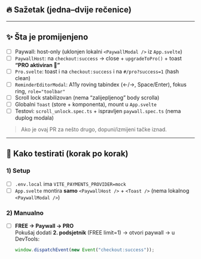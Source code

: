 ## 🔥 Sažetak (jedna–dvije rečenice)

<!-- Ukratko: šta ovaj PR radi i zašto. Npr: "Konsolidovan paywall na PaywallHost, dodan PRO toast, A11y roving tabindex za dane, e2e test scroll-unlock." -->

---

## ✨ Šta je promijenjeno

- [ ] Paywall: host-only (uklonjen lokalni `<PaywallModal />` iz `App.svelte`)
- [ ] `PaywallHost`: na `checkout:success` → close + `upgradeToPro()` + toast **“PRO aktiviran 🎉”**
- [ ] `Pro.svelte`: toast i na `checkout:success` i na `#/pro?success=1` (hash clean)
- [ ] `ReminderEditorModal`: A11y roving tabindex (←/→, Space/Enter), fokus ring, `role="toolbar"`
- [ ] Scroll lock stabilizovan (nema “zalijepljenog” body scrolla)
- [ ] Globalni `Toast` (store + komponenta), mount u `App.svelte`
- [ ] Testovi: `scroll_unlock.spec.ts` + ispravljen `paywall.spec.ts` (nema duplog modala)

> Ako je ovaj PR za nešto drugo, dopuni/izmijeni tačke iznad.

---

## 🧪 Kako testirati (korak po korak)

### 1) Setup

- [ ] `.env.local` ima `VITE_PAYMENTS_PROVIDER=mock`
- [ ] `App.svelte` montira **samo** `<PaywallHost />` + `<Toast />` (nema lokalnog `<PaywallModal />`)

### 2) Manualno

- [ ] **FREE → Paywall → PRO**  
      Pokušaj dodati **2. podsjetnik** (FREE limit=1) → otvori paywall → u DevTools:
  ```js
  window.dispatchEvent(new Event("checkout:success"));
  ```
